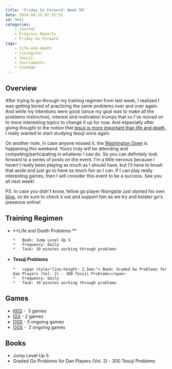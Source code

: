 ```yaml
---
title: 'Friday Go Forward: Week 59'
date: 2014-04-25 07:15:52
id: 5041
categories:
	- Journal
	- Progress Reports
	- Friday Go Forward
tags:
	- life-and-death
	- risingstar
	- tesuji
	- tournaments
	- tsumego
---
```


## Overview

After trying to go through my training regimen from last week, I realized I was getting bored of practicing the same problems over and over again. And while my intentions were good (since my goal was to make all the problems instinctive), interest and motivation trumps that so I've moved on to more interesting topics to change it up for now. And especially after giving thought to the notion that [tesuji is more important than life and death](http://www.bengozen.com/wgw37-tesuji-more-useful-than-tsumego/ "WGW37: Tesuji More Useful Than Tsumego?"), I really wanted to start studying tesuji once again.

On another note, in case anyone missed it, the [Washington Open](http://www.novagoclub.org/tournaments "Nova Go Club Tournaments Website") is happening this weekend. Yours truly will be attending and competing/participating in whatever I can do. So you can definitely look forward to a series of posts on the event. I'm a little nervous because I haven't really been playing as much as I should have, but I'll have to brush that aside and just go to have as much fun as I can. If I can play really interesting games, then I will consider this event to be a success. See you all next week!

PS. In case you didn't know, fellow go player Risingstar just started his own [blog](http://gosimplycomplex.blogspot.com/ "RisingStar"), so be sure to check it out and support him as we try and bolster go's presence online!

## Training Regimen

*   **Life and Death Problems **

		*   Book: Jump Level Up 5
		*   Frequency: Daily
		*   Task: 10 minutes working through problems

*   **<span style="line-height: 1.5em;">Tesuji Problems</span>**

		*   <span style="line-height: 1.5em;"> Book: Graded Go Problems for Dan Players (Vol. 2) - 300 Tesuji Problems</span>
		*   Frequency: Daily
		*   Task: 10 minutes working through problems

## Games

*   [KGS](http://www.gokgs.com "KGS Website") -  3 games
*   [IGS](http://pandanet-igs.com/communities/pandanet "Pandanet-IGS Official Site") - 2 games
*   [DGS](http://www.dragongoserver.net/userinfo.php?uid=60385 "Dragon Go Server - BenGoZen") - 5 ongoing games
*   [OGS](http://online-go.com/user/view/549/BenGoZen "Online Go Server - BenGoZen") -  2 ongoing games

## Books

*   Jump Level Up 5
*   Graded Go Problems for Dan Players (Vol. 2) - 300 Tesuji Problems